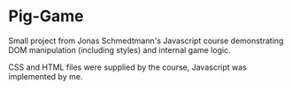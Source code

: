 # Pig-Game

Small project from Jonas Schmedtmann's Javascript course demonstrating DOM manipulation (including styles) and internal game logic.

CSS and HTML files were supplied by the course, Javascript was implemented by me.
